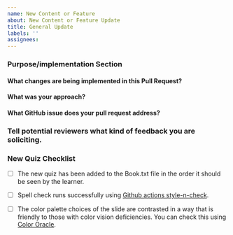 ```yaml
---
name: New Content or Feature
about: New Content or Feature Update
title: General Update
labels: ''
assignees:
---
```



<!--This PR Template was modified from https://github.com/AlexsLemonade/OpenPBTA-analysis/blob/master/.github/PULL_REQUEST_TEMPLATE.md-->

### Purpose/implementation Section

#### What changes are being implemented in this Pull Request?



#### What was your approach?



#### What GitHub issue does your pull request address?



### Tell potential reviewers what kind of feedback you are soliciting.



### New Quiz Checklist

- [ ] The new quiz has been added to the Book.txt file in the order it should be seen by the learner.

- [ ] Spell check runs successfully using [Github actions style-n-check](https://github.com/jhudsl/OTTR_Template/wiki/How-to-set-up-and-customize-GitHub-actions-robots#spell-check).

- [ ] The color palette choices of the slide are contrasted in a way that is friendly to those with color vision deficiencies.
You can check this using [Color Oracle](https://colororacle.org/).
